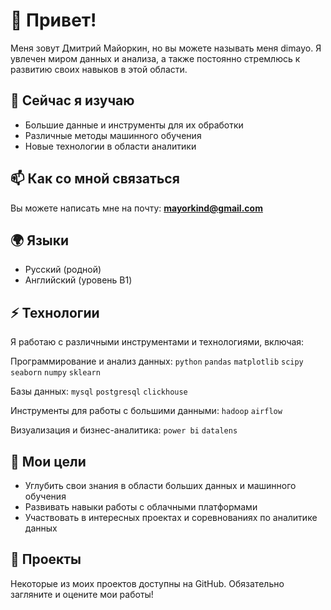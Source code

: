 # 👋 Привет!
Меня зовут Дмитрий Майоркин, но вы можете называть меня dimayo. Я увлечен миром данных и анализа, а также постоянно стремлюсь к развитию своих навыков в этой области.

## 🌱 Сейчас я изучаю
- Большие данные и инструменты для их обработки
- Различные методы машинного обучения
- Новые технологии в области аналитики

## 📫 Как со мной связаться
Вы можете написать мне на почту: **mayorkind@gmail.com**

## 🌍 Языки
- Русский (родной)
- Английский (уровень B1)

## ⚡ Технологии
Я работаю с различными инструментами и технологиями, включая:

Программирование и анализ данных: `python` `pandas` `matplotlib` `scipy` `seaborn` `numpy` `sklearn`

Базы данных: `mysql` `postgresql` `clickhouse`

Инструменты для работы с большими данными: `hadoop` `airflow`

Визуализация и бизнес-аналитика: `power bi` `datalens`

## 🎯 Мои цели
- Углубить свои знания в области больших данных и машинного обучения
- Развивать навыки работы с облачными платформами
- Участвовать в интересных проектах и соревнованиях по аналитике данных

## 🔧 Проекты
Некоторые из моих проектов доступны на GitHub. Обязательно загляните и оцените мои работы!
